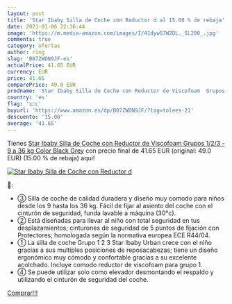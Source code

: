 ```yaml
---
layout: post
title: 'Star Ibaby Silla de Coche con Reductor d al 15.00 % de rebaja'
date: 2021-01-06 22:36:44
image: 'https://m.media-amazon.com/images/I/41dyw57W2DL._SL200_.jpg'
comments: true
category: ofertas
author: ring
slug: 'B07ZWDN9JF-es'
actualPrice: 41.65 EUR
currency: EUR
price: 41.65
comparePrice: 49.0 EUR
prodname: 'Star Ibaby Silla de Coche con Reductor de Viscofoam  Grupos 1/2/3 -  9 a 36 kg   Color Black Grey'
country: 'es'
flag: '🇪🇸'
buyurl: 'https://www.amazon.es/dp/B07ZWDN9JF/?tag=tolees-21'
descuento: '15.00'
average: '41.65'
---
```


Tienes [Star Ibaby Silla de Coche con Reductor de Viscofoam  Grupos 1/2/3 -  9 a 36 kg   Color Black Grey](https://www.amazon.es/dp/B07ZWDN9JF/?tag=tolees-21) con precio final de  41.65 EUR (original: 49.0 EUR) (15.00 %  de rebaja) aqui!

[![Star Ibaby Silla de Coche con Reductor d](https://m.media-amazon.com/images/I/41dyw57W2DL._SL200_.jpg)](https://www.amazon.es/dp/B07ZWDN9JF/?tag=tolees-21)

🔎:

- ③ Silla de coche de calidad duradera y diseño muy comodo para niños desde los 9 hasta los 36 kg. Fácil de fijar al asiento del coche con el cinturón de seguridad, funda lavable a máquina (30°c).
- ② Está diseñadas para llevar al niño con total seguridad en tus desplazamientos; cinturones de seguridad de 5 puntos de fijación con Protectores; homologada según la normativa europea ECE R44/04.
- ① La silla de coche Grupo 1 2 3 Star Ibaby Urban crece con el niño gracias a sus multiples posiciones de reposacabezas; tiene un diseño ergonómico muy cómodo y confortable gracias a su excelente acolchado. Incluye comodo reductor de viscofoam para grupo 1.
- ④ Se puede utilizar solo como elevador desmontando el respaldo y utilizando el cinturón de seguridad del coche.

[Comprar!!!](https://www.amazon.es/dp/B07ZWDN9JF/?tag=tolees-21)
